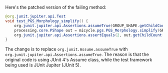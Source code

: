 Here's the patched version of the failing method:

```java
@org.junit.jupiter.api.Test
void test_PGS_Morphology_simplify() {
    org.junit.jupiter.api.Assertions.assumeTrue(GROUP_SHAPE.getChildCount() == 2);
    processing.core.PShape out = micycle.pgs.PGS_Morphology.simplify(GROUP_SHAPE, 1);
    org.junit.jupiter.api.Assertions.assertEquals(2, out.getChildCount());
}
```

The change is to replace `org.junit.Assume.assumeTrue` with `org.junit.jupiter.api.Assertions.assumeTrue`. The reason is that the original code is using JUnit 4's Assume class, while the test framework being used is JUnit Jupiter (JUnit 5).